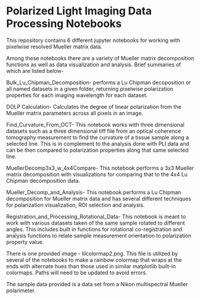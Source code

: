 # Polarized Light Imaging Data Processing Notebooks
This repository contains 6 different jupyter notebooks for working with pixelwise resolved Mueller matrix data. 

Among these notebooks there are a variety of Mueller matrix decomposition functions as well as data visualization and analysis. 
Brief summaries of which are listed below-

Bulk_Lu_Chipman_Decomposition- performs a Lu Chipman decoposition or all named datasets in a given folder, returning pixelwise polarization properties for each imaging wavelength for each dataset.

DOLP Calculation- Calculates the degree of linear polarization from the Mueller matrix parameters across all pixels in an image.

Find_Curvature_From_OCT- This notebook works with three dimensional datasets such as a three dimensional tiff file from an optical coherence tomography measurement to find the curvature of a tissue sample along a selected line. This is in complement to the analysis done with PLI data and can be then compared to polarization properties along that same selected line.

MuellerDecomp3x3_w_4x4Compare- This notebook performs a 3x3 Mueller matrix decomposition with visualizations for comparing that to the 4x4 Lu Chipman decomposition data.

Mueller_Decomp_and_Analysis- This notebook performs a Lu Chipman decomposition for Mueller matrix data and has several different techniques for polarization visualization, ROI selection and analysis.

Registration_and_Processing_Rotational_Data- This notebook is meant to work with various datasets taken of the same sample rotated to different angles. This includes built in functions for rotational co-registration and analysis functions to relate sample measurement orientation to polarization property value. 

There is one provided image - lilcolormap2.png. This file is utilized by several of the notebooks to make a rainbow colormap that wraps at the ends with alternate hues than those used in similar matplotlib built-in colormaps. Paths will need to be updated to avoid errors.

The sample data provided is a data set from a Nikon multispectral Mueller polarimeter.
